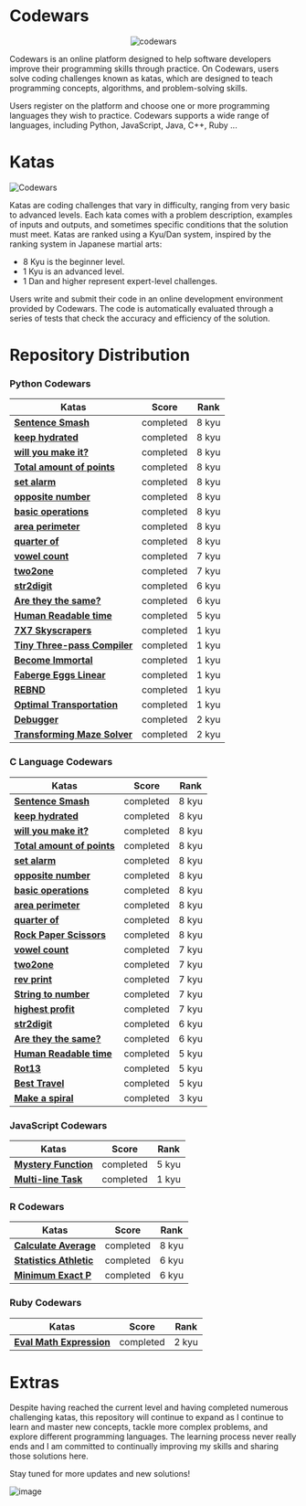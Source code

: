 # Codewars
<p align="center">
  <img src="https://github.com/user-attachments/assets/47dc2e45-7181-4758-8277-92ad43cb2f22" alt="codewars">
</p>

Codewars is an online platform designed to help software developers improve their programming skills through practice. On Codewars, users solve coding challenges known as katas, which are designed to teach programming concepts, algorithms, and problem-solving skills.

Users register on the platform and choose one or more programming languages ​​they wish to practice. Codewars supports a wide range of languages, including Python, JavaScript, Java, C++, Ruby ... 

# Katas
![Codewars](https://www.codewars.com/users/Ismaelucky342/badges/large)

Katas are coding challenges that vary in difficulty, ranging from very basic to advanced levels. Each kata comes with a problem description, examples of inputs and outputs, and sometimes specific conditions that the solution must meet.
Katas are ranked using a Kyu/Dan system, inspired by the ranking system in Japanese martial arts:
- 8 Kyu is the beginner level.
- 1 Kyu is an advanced level.
- 1 Dan and higher represent expert-level challenges.

Users write and submit their code in an online development environment provided by Codewars. The code is automatically evaluated through a series of tests that check the accuracy and efficiency of the solution.
# Repository Distribution

### Python Codewars

| Katas | Score | Rank |
|--------|--------|---------------|
|[**Sentence Smash**](https://github.com/ismaelucky342/Codewars/tree/main/Codewars_Python/8kyu/ex00) | completed | 8 kyu |
|[**keep hydrated**](https://github.com/ismaelucky342/Codewars/tree/main/Codewars_Python/8kyu/ex01) | completed | 8 kyu |
|[**will you make it?**](https://github.com/ismaelucky342/Codewars/tree/main/Codewars_Python/8kyu/ex02) | completed | 8 kyu |
|[**Total amount of points**](https://github.com/ismaelucky342/Codewars/tree/main/Codewars_Python/8kyu/ex03) | completed | 8 kyu |
|[**set alarm**](https://github.com/ismaelucky342/Codewars/tree/main/Codewars_Python/8kyu/ex04) | completed | 8 kyu |
|[**opposite number**](https://github.com/ismaelucky342/Codewars/tree/main/Codewars_Python/8kyu/ex05) | completed | 8 kyu |
|[**basic operations**](https://github.com/ismaelucky342/Codewars/tree/main/Codewars_Python/8kyu/ex06) | completed | 8 kyu |
|[**area perimeter**](https://github.com/ismaelucky342/Codewars/tree/main/Codewars_Python/8kyu/ex07) | completed | 8 kyu |
|[**quarter of**](https://github.com/ismaelucky342/Codewars/tree/main/Codewars_Python/8kyu/ex08) | completed | 8 kyu |
|[**vowel count**](https://github.com/ismaelucky342/Codewars/tree/main/Codewars_Python/7kyu/ex00) | completed | 7 kyu |
|[**two2one**](https://github.com/ismaelucky342/Codewars/tree/main/Codewars_Python/7kyu/ex01) | completed | 7 kyu |
|[**str2digit**](https://github.com/ismaelucky342/Codewars/tree/main/Codewars_Python/6kyu/ex00) | completed | 6 kyu |
|[**Are they the same?**](https://github.com/ismaelucky342/Codewars/tree/main/Codewars_Python/6kyu/ex01) | completed | 6 kyu |
|[**Human Readable time**](https://github.com/ismaelucky342/Codewars/tree/main/Codewars_Python/5kyu/ex00) | completed | 5 kyu |
|[**7X7 Skyscrapers**](https://github.com/ismaelucky342/Codewars/tree/main/Codewars_Python/1kyu/ex00) | completed | 1 kyu |
|[**Tiny Three-pass Compiler**](https://github.com/ismaelucky342/Codewars/tree/main/Codewars_Python/1kyu/ex01) | completed | 1 kyu |
|[**Become Immortal**](https://github.com/ismaelucky342/Codewars/tree/main/Codewars_Python/1kyu/ex02) | completed | 1 kyu |
|[**Faberge Eggs Linear**](https://github.com/ismaelucky342/Codewars/tree/main/Codewars_Python/1kyu/ex03) | completed | 1 kyu |
|[**REBND**](https://github.com/ismaelucky342/Codewars/tree/main/Codewars_Python/1kyu/ex04) | completed | 1 kyu |
|[**Optimal Transportation**](https://github.com/ismaelucky342/Codewars/tree/main/Codewars_Python/1kyu/ex05) | completed | 1 kyu |
|[**Debugger**](https://github.com/ismaelucky342/Codewars/tree/main/Codewars_Python/2kyu/ex00) | completed | 2 kyu |
|[**Transforming Maze Solver**](https://github.com/ismaelucky342/Codewars/tree/main/Codewars_Python/2kyu/ex01) | completed | 2 kyu |

### C Language Codewars

| Katas | Score | Rank |
|--------|--------|---------------|
|[**Sentence Smash**](https://github.com/ismaelucky342/Codewars/tree/main/Codewars_C/8kyu/ex00) | completed | 8 kyu |
|[**keep hydrated**](https://github.com/ismaelucky342/Codewars/tree/main/Codewars_C/8kyu/ex01) | completed | 8 kyu |
|[**will you make it?**](https://github.com/ismaelucky342/Codewars/tree/main/Codewars_C/8kyu/ex02) | completed | 8 kyu |
|[**Total amount of points**](https://github.com/ismaelucky342/Codewars/tree/main/Codewars_C/8kyu/ex03) | completed | 8 kyu |
|[**set alarm**](https://github.com/ismaelucky342/Codewars/tree/main/Codewars_C/8kyu/ex04) | completed | 8 kyu |
|[**opposite number**](https://github.com/ismaelucky342/Codewars/tree/main/Codewars_C/8kyu/ex05) | completed | 8 kyu |
|[**basic operations**](https://github.com/ismaelucky342/Codewars/tree/main/Codewars_C/8kyu/ex06) | completed | 8 kyu |
|[**area perimeter**](https://github.com/ismaelucky342/Codewars/tree/main/Codewars_C/8kyu/ex07) | completed | 8 kyu |
|[**quarter of**](https://github.com/ismaelucky342/Codewars/tree/main/Codewars_C/8kyu/ex08) | completed | 8 kyu |
|[**Rock Paper Scissors**](https://github.com/ismaelucky342/Codewars/tree/main/Codewars_C/8kyu/ex09) | completed | 8 kyu |
|[**vowel count**](https://github.com/ismaelucky342/Codewars/tree/main/Codewars_C/7kyu/ex00) | completed | 7 kyu |
|[**two2one**](https://github.com/ismaelucky342/Codewars/tree/main/Codewars_C/7kyu/ex01) | completed | 7 kyu |
|[**rev print**](https://github.com/ismaelucky342/Codewars/tree/main/Codewars_C/7kyu/ex02) | completed | 7 kyu |
|[**String to number**](https://github.com/ismaelucky342/Codewars/tree/main/Codewars_C/7kyu/ex03) | completed | 7 kyu |
|[**highest profit**](https://github.com/ismaelucky342/Codewars/tree/main/Codewars_C/7kyu/ex04) | completed | 7 kyu |
|[**str2digit**](https://github.com/ismaelucky342/Codewars/tree/main/Codewars_C/6kyu/ex00) | completed | 6 kyu |
|[**Are they the same?**](https://github.com/ismaelucky342/Codewars/tree/main/Codewars_C/6kyu/ex01) | completed | 6 kyu |
|[**Human Readable time**](https://github.com/ismaelucky342/Codewars/tree/main/Codewars_C/5%20kyu/ex00) | completed | 5 kyu |
|[**Rot13**](https://github.com/ismaelucky342/Codewars/tree/main/Codewars_C/5%20kyu/ex01) | completed | 5 kyu |
|[**Best Travel**](https://github.com/ismaelucky342/Codewars/tree/main/Codewars_C/5%20kyu/ex02) | completed | 5 kyu |
|[**Make a spiral**](https://github.com/ismaelucky342/Codewars/tree/main/Codewars_C/3kyu/ex00) | completed | 3 kyu |

### JavaScript Codewars

| Katas | Score | Rank |
|--------|--------|---------------|
|[**Mystery Function**](https://github.com/ismaelucky342/Codewars/tree/main/Codewars_JavaScript/5kyu/ex00) | completed | 5 kyu |
|[**Multi-line Task**](https://github.com/ismaelucky342/Codewars/tree/main/Codewars_JavaScript/1kyu/ex00) | completed | 1 kyu |

### R Codewars

| Katas | Score | Rank |
|--------|--------|---------------|
|[**Calculate Average**](https://github.com/ismaelucky342/Codewars/tree/main/Codewars_R/8kyu/ex00) | completed | 8 kyu |
|[**Statistics Athletic**](https://github.com/ismaelucky342/Codewars/tree/main/Codewars_R/6kyu/ex00) | completed | 6 kyu |
|[**Minimum Exact P**](https://github.com/ismaelucky342/Codewars/tree/main/Codewars_R/6kyu/ex01) | completed | 6 kyu |

### Ruby Codewars

| Katas | Score | Rank |
|--------|--------|---------------|
|[**Eval Math Expression**](https://github.com/ismaelucky342/Codewars/tree/main/Codewars_Ruby/2kyu/ex00) | completed | 2 kyu |


# Extras 
Despite having reached the current level and having completed numerous challenging katas, this repository will continue to expand as I continue to learn and master new concepts, tackle more complex problems, and explore different programming languages. The learning process never really ends and I am committed to continually improving my skills and sharing those solutions here.

Stay tuned for more updates and new solutions!

![image](https://github.com/user-attachments/assets/ac8be8e3-0c93-4d7b-9618-2be8935e1963)


